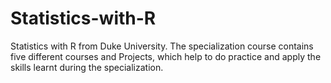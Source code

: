 # Statistics-with-R
Statistics with R from Duke University. The specialization course contains five different courses and Projects, which help to do practice and apply the skills learnt during the specialization.
